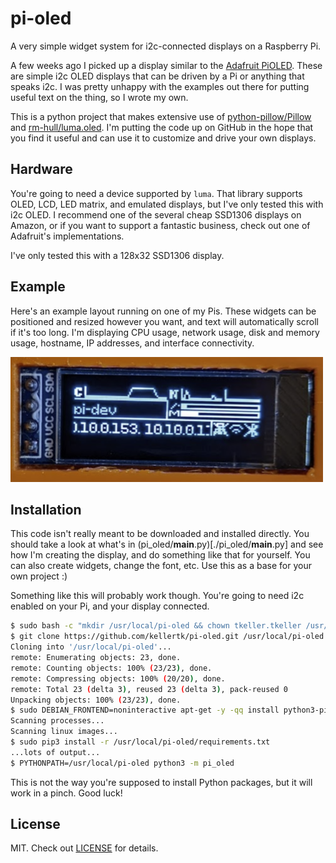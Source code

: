 pi-oled
====

A very simple widget system for i2c-connected displays on a Raspberry Pi.

A few weeks ago I picked up a display similar to the [Adafruit PiOLED](https://www.adafruit.com/product/3527).
These are simple i2c OLED displays that can be driven by a Pi or anything that
speaks i2c. I was pretty unhappy with the examples out there for putting useful
text on the thing, so I wrote my own.

This is a python project that makes extensive use of [python-pillow/Pillow](https://github.com/python-pillow/Pillow)
and [rm-hull/luma.oled](https://github.com/rm-hull/luma.oled). I'm putting the
code up on GitHub in the hope that you find it useful and can use it to
customize and drive your own displays. 

Hardware
---
You're going to need a device supported by `luma`. That library supports OLED,
LCD, LED matrix, and emulated displays, but I've only tested this with i2c OLED.
I recommend one of the several cheap SSD1306 displays on Amazon, or if you want
to support a fantastic business, check out one of Adafruit's implementations.

I've only tested this with a 128x32 SSD1306 display.

Example
---
Here's an example layout running on one of my Pis. These widgets can be
positioned and resized however you want, and text will automatically scroll if
it's too long. I'm displaying CPU usage, network usage, disk and memory usage,
hostname, IP addresses, and interface connectivity.

![pi oled display](doc/pi-oled.png)

Installation
---
This code isn't really meant to be downloaded and installed directly. You should
take a look at what's in (pi_oled/__main__.py)[./pi_oled/__main__.py] and see
how I'm creating the display, and do something like that for yourself. You can
also create widgets, change the font, etc. Use this as a base for your own
project :)

Something like this will probably work though. You're going to need i2c enabled
on your Pi, and your display connected.

```bash
$ sudo bash -c "mkdir /usr/local/pi-oled && chown tkeller.tkeller /usr/local/pi-oled"
$ git clone https://github.com/kellertk/pi-oled.git /usr/local/pi-oled
Cloning into '/usr/local/pi-oled'...
remote: Enumerating objects: 23, done.
remote: Counting objects: 100% (23/23), done.
remote: Compressing objects: 100% (20/20), done.
remote: Total 23 (delta 3), reused 23 (delta 3), pack-reused 0
Unpacking objects: 100% (23/23), done.
$ sudo DEBIAN_FRONTEND=noninteractive apt-get -y -qq install python3-pip libopenjp7-2 > /dev/null
Scanning processes...     
Scanning linux images...
$ sudo pip3 install -r /usr/local/pi-oled/requirements.txt
...lots of output...
$ PYTHONPATH=/usr/local/pi-oled python3 -m pi_oled
```
This is not the way you're supposed to install Python packages, but it will work
in a pinch. Good luck!

License
---

MIT. Check out [LICENSE](./LICENSE) for details.

